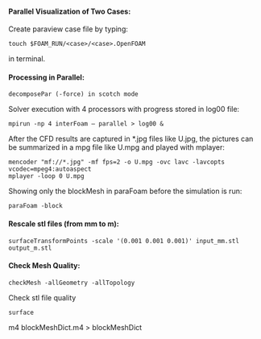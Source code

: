 #### Parallel Visualization of Two Cases:

Create paraview case file by typing:

```
touch $FOAM_RUN/<case>/<case>.OpenFOAM
```
in terminal.


#### Processing in Parallel:
```
decomposePar (-force) in scotch mode
```
Solver execution with 4 processors with progress stored in log00 file:

```
mpirun -np 4 interFoam – parallel > log00 &
```

After the CFD results are captured in *.jpg files like U.jpg, the pictures can be summarized in a mpg file like U.mpg and played with mplayer:

```
mencoder "mf://*.jpg" -mf fps=2 -o U.mpg -ovc lavc -lavcopts vcodec=mpeg4:autoaspect
mplayer -loop 0 U.mpg
```

Showing only the blockMesh in paraFoam before the simulation is run:
```
paraFoam -block
```
#### Rescale stl files (from mm to m):
```
surfaceTransformPoints -scale '(0.001 0.001 0.001)' input_mm.stl output_m.stl
```
#### Check Mesh Quality:
```
checkMesh -allGeometry -allTopology
```
Check stl file quality
```
surface
```
m4 blockMeshDict.m4 > blockMeshDict

